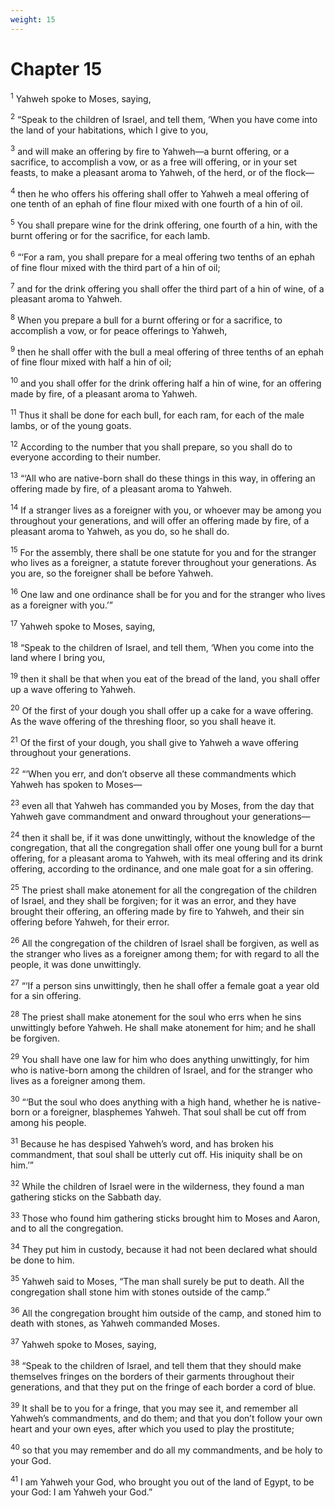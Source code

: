 ```yaml
---
weight: 15
---
```


# Chapter 15

<sup>1</sup> Yahweh spoke to Moses, saying, 

<sup>2</sup> “Speak to the children of Israel, and tell them, ‘When you have come into the land of your habitations, which I give to you, 

<sup>3</sup> and will make an offering by fire to Yahweh—a burnt offering, or a sacrifice, to accomplish a vow, or as a free will offering, or in your set feasts, to make a pleasant aroma to Yahweh, of the herd, or of the flock— 

<sup>4</sup> then he who offers his offering shall offer to Yahweh a meal offering of one tenth of an ephah of fine flour mixed with one fourth of a hin of oil. 

<sup>5</sup> You shall prepare wine for the drink offering, one fourth of a hin, with the burnt offering or for the sacrifice, for each lamb. 

<sup>6</sup> “‘For a ram, you shall prepare for a meal offering two tenths of an ephah of fine flour mixed with the third part of a hin of oil; 

<sup>7</sup> and for the drink offering you shall offer the third part of a hin of wine, of a pleasant aroma to Yahweh. 

<sup>8</sup> When you prepare a bull for a burnt offering or for a sacrifice, to accomplish a vow, or for peace offerings to Yahweh, 

<sup>9</sup> then he shall offer with the bull a meal offering of three tenths of an ephah of fine flour mixed with half a hin of oil; 

<sup>10</sup> and you shall offer for the drink offering half a hin of wine, for an offering made by fire, of a pleasant aroma to Yahweh. 

<sup>11</sup> Thus it shall be done for each bull, for each ram, for each of the male lambs, or of the young goats. 

<sup>12</sup> According to the number that you shall prepare, so you shall do to everyone according to their number. 

<sup>13</sup> “‘All who are native-born shall do these things in this way, in offering an offering made by fire, of a pleasant aroma to Yahweh. 

<sup>14</sup> If a stranger lives as a foreigner with you, or whoever may be among you throughout your generations, and will offer an offering made by fire, of a pleasant aroma to Yahweh, as you do, so he shall do. 

<sup>15</sup> For the assembly, there shall be one statute for you and for the stranger who lives as a foreigner, a statute forever throughout your generations. As you are, so the foreigner shall be before Yahweh. 

<sup>16</sup> One law and one ordinance shall be for you and for the stranger who lives as a foreigner with you.’” 

<sup>17</sup> Yahweh spoke to Moses, saying, 

<sup>18</sup> “Speak to the children of Israel, and tell them, ‘When you come into the land where I bring you, 

<sup>19</sup> then it shall be that when you eat of the bread of the land, you shall offer up a wave offering to Yahweh. 

<sup>20</sup> Of the first of your dough you shall offer up a cake for a wave offering. As the wave offering of the threshing floor, so you shall heave it. 

<sup>21</sup> Of the first of your dough, you shall give to Yahweh a wave offering throughout your generations. 

<sup>22</sup> “‘When you err, and don’t observe all these commandments which Yahweh has spoken to Moses— 

<sup>23</sup> even all that Yahweh has commanded you by Moses, from the day that Yahweh gave commandment and onward throughout your generations— 

<sup>24</sup> then it shall be, if it was done unwittingly, without the knowledge of the congregation, that all the congregation shall offer one young bull for a burnt offering, for a pleasant aroma to Yahweh, with its meal offering and its drink offering, according to the ordinance, and one male goat for a sin offering. 

<sup>25</sup> The priest shall make atonement for all the congregation of the children of Israel, and they shall be forgiven; for it was an error, and they have brought their offering, an offering made by fire to Yahweh, and their sin offering before Yahweh, for their error. 

<sup>26</sup> All the congregation of the children of Israel shall be forgiven, as well as the stranger who lives as a foreigner among them; for with regard to all the people, it was done unwittingly. 

<sup>27</sup> “‘If a person sins unwittingly, then he shall offer a female goat a year old for a sin offering. 

<sup>28</sup> The priest shall make atonement for the soul who errs when he sins unwittingly before Yahweh. He shall make atonement for him; and he shall be forgiven. 

<sup>29</sup> You shall have one law for him who does anything unwittingly, for him who is native-born among the children of Israel, and for the stranger who lives as a foreigner among them. 

<sup>30</sup> “‘But the soul who does anything with a high hand, whether he is native-born or a foreigner, blasphemes Yahweh. That soul shall be cut off from among his people. 

<sup>31</sup> Because he has despised Yahweh’s word, and has broken his commandment, that soul shall be utterly cut off. His iniquity shall be on him.’” 

<sup>32</sup> While the children of Israel were in the wilderness, they found a man gathering sticks on the Sabbath day. 

<sup>33</sup> Those who found him gathering sticks brought him to Moses and Aaron, and to all the congregation. 

<sup>34</sup> They put him in custody, because it had not been declared what should be done to him. 

<sup>35</sup> Yahweh said to Moses, “The man shall surely be put to death. All the congregation shall stone him with stones outside of the camp.” 

<sup>36</sup> All the congregation brought him outside of the camp, and stoned him to death with stones, as Yahweh commanded Moses. 

<sup>37</sup> Yahweh spoke to Moses, saying, 

<sup>38</sup> “Speak to the children of Israel, and tell them that they should make themselves fringes on the borders of their garments throughout their generations, and that they put on the fringe of each border a cord of blue. 

<sup>39</sup> It shall be to you for a fringe, that you may see it, and remember all Yahweh’s commandments, and do them; and that you don’t follow your own heart and your own eyes, after which you used to play the prostitute; 

<sup>40</sup> so that you may remember and do all my commandments, and be holy to your God. 

<sup>41</sup> I am Yahweh your God, who brought you out of the land of Egypt, to be your God: I am Yahweh your God.” 


